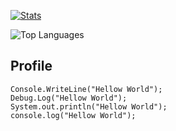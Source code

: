 [![Stats](https://github-readme-stats.vercel.app/api?username=ls9512&show_icons=true&include_all_commits=true)](https://github.com/ls9512)

![Top Languages](https://github-readme-stats.vercel.app/api/top-langs/?username=ls9512&layout=compact&langs_count=6)

## Profile
```
Console.WriteLine("Hellow World");
Debug.Log("Hellow World");
System.out.println("Hellow World");
console.log("Hellow World");
```
